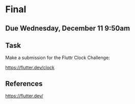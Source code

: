 # Final 

## Due Wednesday, December 11 9:50am
	
## Task

Make a submission for the Fluttr Clock Challenge:

https://flutter.dev/clock


## References

https://flutter.dev/
